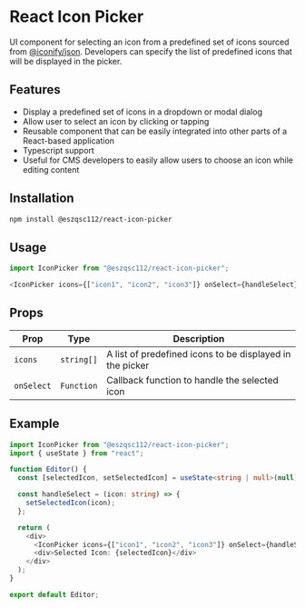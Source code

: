 # React Icon Picker

UI component for selecting an icon from a predefined set of icons sourced from [@iconify/json](https://www.npmjs.com/package/@iconify/json). Developers can specify the list of predefined icons that will be displayed in the picker.

## Features

- Display a predefined set of icons in a dropdown or modal dialog
- Allow user to select an icon by clicking or tapping
- Reusable component that can be easily integrated into other parts of a React-based application
- Typescript support
- Useful for CMS developers to easily allow users to choose an icon while editing content

## Installation

```bash
npm install @eszqsc112/react-icon-picker
```

## Usage

```ts
import IconPicker from "@eszqsc112/react-icon-picker";

<IconPicker icons={["icon1", "icon2", "icon3"]} onSelect={handleSelect} />;
```

## Props

| Prop       | Type       | Description                                              |
| ---------- | ---------- | -------------------------------------------------------- |
| `icons`    | `string[]` | A list of predefined icons to be displayed in the picker |
| `onSelect` | `Function` | Callback function to handle the selected icon            |

## Example

```ts
import IconPicker from "@eszqsc112/react-icon-picker";
import { useState } from "react";

function Editor() {
  const [selectedIcon, setSelectedIcon] = useState<string | null>(null);

  const handleSelect = (icon: string) => {
    setSelectedIcon(icon);
  };

  return (
    <div>
      <IconPicker icons={["icon1", "icon2", "icon3"]} onSelect={handleSelect} />
      <div>Selected Icon: {selectedIcon}</div>
    </div>
  );
}

export default Editor;
```
